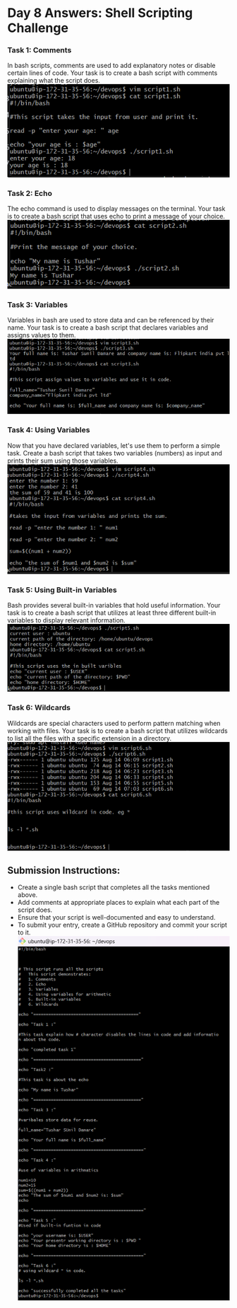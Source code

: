 # Day 8 Answers: Shell Scripting Challenge

### Task 1: Comments
In bash scripts, comments are used to add explanatory notes or disable certain lines of code. Your task is to create a bash script with comments explaining what the script does.
![image](images/1.png)


### Task 2: Echo
The echo command is used to display messages on the terminal. Your task is to create a bash script that uses echo to print a message of your choice.
![image](images/2.png)


### Task 3: Variables
Variables in bash are used to store data and can be referenced by their name. Your task is to create a bash script that declares variables and assigns values to them.
![image](images/3.png)


### Task 4: Using Variables
Now that you have declared variables, let's use them to perform a simple task. Create a bash script that takes two variables (numbers) as input and prints their sum using those variables.
![image](images/4.png)


### Task 5: Using Built-in Variables
Bash provides several built-in variables that hold useful information. Your task is to create a bash script that utilizes at least three different built-in variables to display relevant information.
![image](images/5.png)


### Task 6: Wildcards
Wildcards are special characters used to perform pattern matching when working with files. Your task is to create a bash script that utilizes wildcards to list all the files with a specific extension in a directory.
![image](images/6.png)


## Submission Instructions:
- Create a single bash script that completes all the tasks mentioned above.
- Add comments at appropriate places to explain what each part of the script does.
- Ensure that your script is well-documented and easy to understand.
- To submit your entry, create a GitHub repository and commit your script to it.
![image](images/final.png)